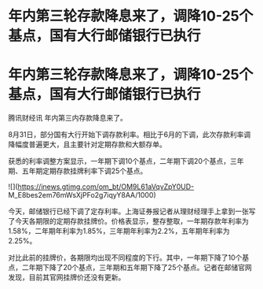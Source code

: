# 年内第三轮存款降息来了，调降10-25个基点，国有大行邮储银行已执行

# 年内第三轮存款降息来了，调降10-25个基点，国有大行邮储银行已执行

腾讯财经讯 年内第三内存款降息来了。

8月31日，部分国有大行开始下调存款利率。相比于6月的下调，此次存款利率调降幅度普遍更大，且主要针对定期存款和大额存单。

获悉的利率调整方案显示，一年期下调10个基点，二年期下调20个基点，三年期、五年期定期存款挂牌利率下调25个基点。

![](https://inews.gtimg.com/om_bt/OM9L61aVqvZpY0UD-
M_E8bes2em76mWsXjPFo2g7iqyY8AA/1000)

今天，邮储银行已经下调了定存利率。上海证券报记者从理财经理手上拿到一张写了今天各期限的定期存款挂牌价。价格表显示，整存整取，一年期存款年利率为1.58%，二年期年利率为1.85%，三年期年利率为2.2%，五年期年利率为2.25%。

对比此前的挂牌价，各期限均出现不同程度的下行。其中，一年期下降了10个基点，二年期下降了20个基点，三年期和五年期下降了25个基点。记者在邮储官网发现，目前其官网挂牌价还没有更新。

